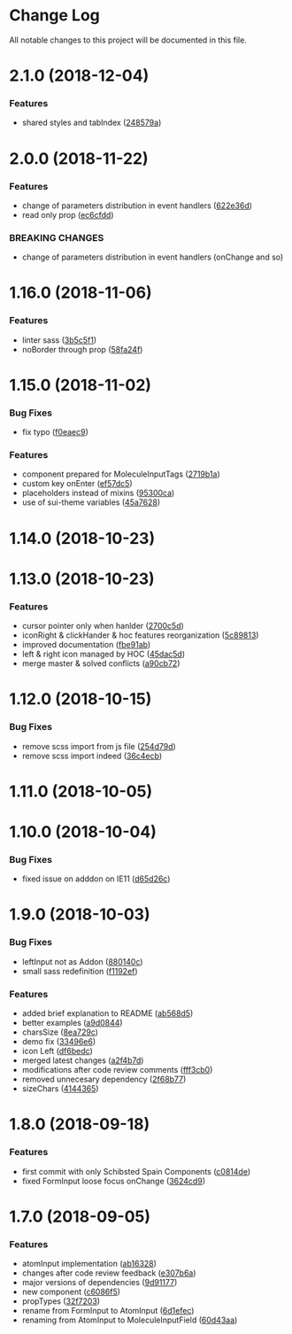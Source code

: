 # Change Log

All notable changes to this project will be documented in this file.

<a name="2.1.0"></a>
# 2.1.0 (2018-12-04)


### Features

* shared styles and tabIndex ([248579a](https://github.com/SUI-Components/sui-components/commit/248579a))



<a name="2.0.0"></a>
# 2.0.0 (2018-11-22)


### Features

* change of parameters distribution in event handlers ([622e36d](https://github.com/SUI-Components/sui-components/commit/622e36d))
* read only prop ([ec6cfdd](https://github.com/SUI-Components/sui-components/commit/ec6cfdd))


### BREAKING CHANGES

* change of parameters distribution in event handlers (onChange and so)



<a name="1.16.0"></a>
# 1.16.0 (2018-11-06)


### Features

* linter sass ([3b5c5f1](https://github.com/SUI-Components/sui-components/commit/3b5c5f1))
* noBorder through prop ([58fa24f](https://github.com/SUI-Components/sui-components/commit/58fa24f))



<a name="1.15.0"></a>
# 1.15.0 (2018-11-02)


### Bug Fixes

* fix typo ([f0eaec9](https://github.com/SUI-Components/sui-components/commit/f0eaec9))


### Features

* component prepared for MoleculeInputTags ([2719b1a](https://github.com/SUI-Components/sui-components/commit/2719b1a))
* custom key onEnter ([ef57dc5](https://github.com/SUI-Components/sui-components/commit/ef57dc5))
* placeholders instead of mixins ([95300ca](https://github.com/SUI-Components/sui-components/commit/95300ca))
* use of sui-theme variables ([45a7628](https://github.com/SUI-Components/sui-components/commit/45a7628))



<a name="1.14.0"></a>
# 1.14.0 (2018-10-23)



<a name="1.13.0"></a>
# 1.13.0 (2018-10-23)


### Features

* cursor pointer only when hanlder ([2700c5d](https://github.com/SUI-Components/sui-components/commit/2700c5d))
* iconRight & clickHander & hoc features reorganization ([5c89813](https://github.com/SUI-Components/sui-components/commit/5c89813))
* improved documentation ([fbe91ab](https://github.com/SUI-Components/sui-components/commit/fbe91ab))
* left & right icon managed by HOC ([45dac5d](https://github.com/SUI-Components/sui-components/commit/45dac5d))
* merge master & solved conflicts ([a90cb72](https://github.com/SUI-Components/sui-components/commit/a90cb72))



<a name="1.12.0"></a>
# 1.12.0 (2018-10-15)


### Bug Fixes

* remove scss import from js file ([254d79d](https://github.com/SUI-Components/sui-components/commit/254d79d))
* remove scss import indeed ([36c4ecb](https://github.com/SUI-Components/sui-components/commit/36c4ecb))



<a name="1.11.0"></a>
# 1.11.0 (2018-10-05)



<a name="1.10.0"></a>
# 1.10.0 (2018-10-04)


### Bug Fixes

* fixed issue on adddon on IE11 ([d65d26c](https://github.com/SUI-Components/sui-components/commit/d65d26c))



<a name="1.9.0"></a>
# 1.9.0 (2018-10-03)


### Bug Fixes

* leftInput not as Addon ([880140c](https://github.com/SUI-Components/sui-components/commit/880140c))
* small sass redefinition ([f1192ef](https://github.com/SUI-Components/sui-components/commit/f1192ef))


### Features

* added brief explanation to README ([ab568d5](https://github.com/SUI-Components/sui-components/commit/ab568d5))
* better examples ([a9d0844](https://github.com/SUI-Components/sui-components/commit/a9d0844))
* charsSize ([8ea729c](https://github.com/SUI-Components/sui-components/commit/8ea729c))
* demo fix ([33496e6](https://github.com/SUI-Components/sui-components/commit/33496e6))
* icon Left ([df6bedc](https://github.com/SUI-Components/sui-components/commit/df6bedc))
* merged latest changes ([a2f4b7d](https://github.com/SUI-Components/sui-components/commit/a2f4b7d))
* modifications after code review comments ([fff3cb0](https://github.com/SUI-Components/sui-components/commit/fff3cb0))
* removed unnecesary dependency ([2f68b77](https://github.com/SUI-Components/sui-components/commit/2f68b77))
* sizeChars ([4144365](https://github.com/SUI-Components/sui-components/commit/4144365))



<a name="1.8.0"></a>
# 1.8.0 (2018-09-18)


### Features

* first commit with only Schibsted Spain Components ([c0814de](https://github.com/SUI-Components/sui-components/commit/c0814de))
* fixed FormInput loose focus onChange ([3624cd9](https://github.com/SUI-Components/sui-components/commit/3624cd9))



<a name="1.7.0"></a>
# 1.7.0 (2018-09-05)


### Features

* atomInput implementation ([ab16328](https://github.com/SUI-Components/sui-components/commit/ab16328))
* changes after code review feedback ([e307b6a](https://github.com/SUI-Components/sui-components/commit/e307b6a))
* major versions of dependencies ([9d91177](https://github.com/SUI-Components/sui-components/commit/9d91177))
* new component ([c6086f5](https://github.com/SUI-Components/sui-components/commit/c6086f5))
* propTypes ([32f7203](https://github.com/SUI-Components/sui-components/commit/32f7203))
* rename from FormInput to AtomInput ([6d1efec](https://github.com/SUI-Components/sui-components/commit/6d1efec))
* renaming from AtomInput to MoleculeInputField ([60d43aa](https://github.com/SUI-Components/sui-components/commit/60d43aa))



